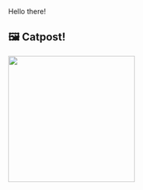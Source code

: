 Hello there!



## 🖼️ Catpost!

<sub>
    <img src="https://cdn2.thecatapi.com/images/sDmw9mgHP.png" height="256">
</sub>

